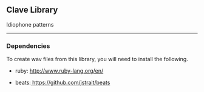 ## Clave Library
Idiophone patterns

---

### Dependencies
To create wav files from this library,
you will need to install the following.

 - ruby: [ http://www.ruby-lang.org/en/ ]( http://www.ruby-lang.org/en/ )

 - beats:[ https://github.com/jstrait/beats ]( https://github.com/jstrait/beats )

